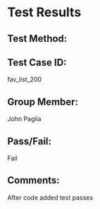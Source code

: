 # Test Results

## Test Method:

## Test Case ID:
fav_list_200

## Group Member:
John Paglia

## Pass/Fail:
Fail

## Comments:
After code added test passes